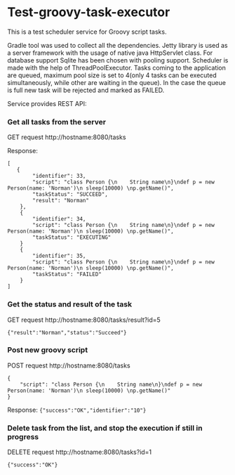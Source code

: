 # Test-groovy-task-executor

This is a test scheduler service for Groovy script tasks. 

Gradle tool was used to collect all the dependencies. 
Jetty library is used as a server framework with the usage of native java HttpServlet class.
For database support Sqlite has been chosen with pooling support.
Scheduler is made with the help of ThreadPoolExecutor. Tasks coming to the application are queued, 
maximum pool size is set to 4(only 4 tasks can be executed simultaneously, while other are waiting in the queue). 
In the case the queue is full new task will be rejected and marked as FAILED. 

Service provides REST API:

### Get all tasks from the server

GET request http://hostname:8080/tasks

Response:
```
[
   {
        "identifier": 33,
        "script": "class Person {\n    String name\n}\ndef p = new Person(name: 'Norman')\n sleep(10000) \np.getName()",
        "taskStatus": "SUCCEED",
        "result": "Norman"
    },
    {
        "identifier": 34,
        "script": "class Person {\n    String name\n}\ndef p = new Person(name: 'Norman')\n sleep(10000) \np.getName()",
        "taskStatus": "EXECUTING"
    }
    {
        "identifier": 35,
        "script": "class Person {\n    String name\n}\ndef p = new Person(name: 'Norman')\n sleep(10000) \np.getName()",
        "taskStatus": "FAILED"
    }
]
   ```
### Get the status and result of the task

GET request http://hostname:8080/tasks/result?id=5

`{"result":"Norman","status":"Succeed"}`

### Post new groovy script

POST request http://hostname:8080/tasks
```
{
    "script": "class Person {\n    String name\n}\ndef p = new Person(name: 'Norman')\n sleep(10000) \np.getName()"
}
```

Response: `{"success":"OK","identifier":"10"}`

### Delete task from the list, and stop the execution if still in progress

DELETE request http://hostname:8080/tasks?id=1

`{"success":"OK"}`
